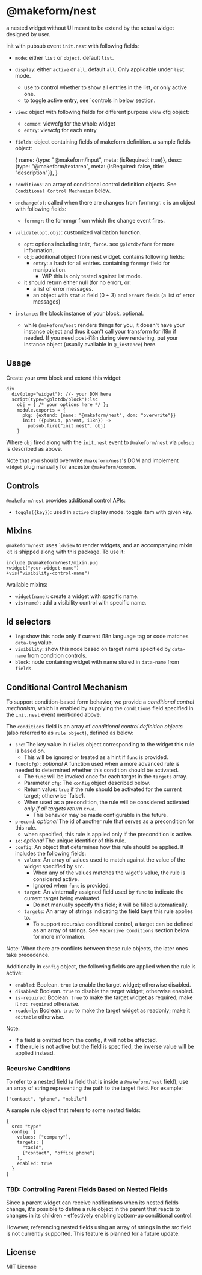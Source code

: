 # @makeform/nest

a nested widget without UI meant to be extend by the actual widget designed by user.

init with pubsub event `init.nest` with following fields:

 - `mode`: either `list` or `object`. default `list`.
 - `display`: either `active` or `all`. default `all`. Only applicable under `list` mode.
   - use to control whether to show all entries in the list, or only active one.
   - to toggle active entry, see `controls in below section.
 - `view`: object with following fields for different purpose view cfg object:
   - `common`: viewcfg for the whole widget
   - `entry`: viewcfg for each entry
 - `fields`: object containing fields of makeform definition. a sample fields object:

    {
      name: {type: "@makeform/input", meta: {isRequired: true}},
      desc: {type: "@makeform/textarea", meta: {isRequired: false, title: "description"}},
    }
 - `conditions`: an array of conditional control definition objects. See `Conditional Control Mechanism` below.
 - `onchange(o)`: called when there are changes from formmgr. `o` is an object with following fields:
   - `formmgr`: the formmgr from which the change event fires.
 - `validate(opt,obj)`: customized validation function.
   - `opt`: options including `init`, `force`. see `@plotdb/form` for more information.
   - `obj`: additional object from nest widget. contains following fields:
     - `entry`: a hash for all entries. containing `formmgr` field for manipulation.
       - WIP this is only tested against list mode.
   - it should return either null (for no error), or:
     - a list of error messages.
     - an object with `status` field (0 ~ 3) and `errors` fields (a list of error messages)
 - `instance`: the block instance of your block. optional.
   - while `@makeform/nest` renders things for you, it doesn't have your instance object and thus
     it can't call your transform for i18n if needed. If you need post-i18n during view rendering,
     put your instance object (usually available in `@_instance`) here.


## Usage

Create your own block and extend this widget:

    div
      div(plug="widget"): //- your DOM here
      script(type="@plotdb/block"):lsc
        obj = { /* your options here */ };
        module.exports = {
          pkg: {extend: {name: "@makeform/nest", dom: "overwrite"}}
          init: ({pubsub, parent, i18n}) ->
            pubsub.fire("init.nest", obj)
        }

Where `obj` fired along with the `init.nest` event to `@makeform/nest` via `pubsub` is described as above.

Note that you should overwrite `@makeform/nest`'s DOM and implement `widget` plug manually for ancestor `@makeform/common`.


## Controls

`@makeform/nest` provides additional control APIs:

 - `toggle({key})`: used in `active` display mode. toggle item with given key.


## Mixins

`@makeform/nest` uses `ldview` to render widgets, and an accompanying mixin kit is shipped along with this package. To use it:

    include @/@makeform/nest/mixin.pug
    +widget("your-widget-name")
    +vis("visibility-control-name")


Available mixins:

 - `widget(name)`: create a widget with specific name.
 - `vis(name)`: add a visibility control with specific name.


## ld selectors

 - `lng`: show this node only if current i18n language tag or code matches `data-lng` value.
 - `visibility`: show this node based on target name specified by `data-name` from condition controls.
 - `block`: node containing widget with name stored in `data-name` from `fields`.


## Conditional Control Mechanism

To support condition-based form behavior, we provide a *conditional control mechanism*, which is enabled by supplying the `conditions` field specified in the `init.nest` event mentioned above.

The `conditions` field is an array of *conditional control definition objects* (also referred to as `rule object`), defined as below:

 - `src`: The key value in `fields` object corresponding to the widget this rule is based on.
   - This will be ignored or treated as a hint if `func` is provided.
 - `func(cfg)`: *optional* A function used when a more advanced rule is needed to determined whether this condition should be activated.
   - The `func` will be invoked once for each target in the `targets` array.
   - Parameter `cfg`: The `config` object described below.
   - Return value: `true` if the rule should be activated for the current target; otherwise `false1.
   - When used as a precondition, the rule will be considered activated *only if all targets return `true`*.
     - This behavior may be made configurable in the future.
 - `precond`: *optional* The id of another rule that serves as a precondition for this rule.
   - when specified, this rule is applied only if the precondition is active.
 - `id`: *optional* The unique identifier of this rule.
 - `config`: An object that determines how this rule should be applied. It includes the following fields:
   - `values`: An array of values used to match against the value of the widget specified by `src`.
     - When any of the values matches the wiget's value, the rule is considered active.
     - Ignored when `func` is provided.
   - `target`: An vinternally assigned field used by `func` to indicate the current target being evaluated.
     - Do not manually specify this field; it will be filled automatically.
   - `targets`: An array of strings indicating the field keys this rule applies to.
     - To support recursive conditional control, a target can be defined as an array of strings. See `Recursive Conditions` section below for more information.

Note: When there are conflicts between these rule objects, the later ones take precedence.

Additionally in `config` object, the following fields are applied when the rule is active:
 - `enabled`: Boolean. `true` to enable the target widget; otherwise disabled.
 - `disabled`: Boolean. `true` to disable the target widget; otherwise enabled.
 - `is-required`: Boolean. `true` to make the target widget as required; make it `not required` otherwise.
 - `readonly`: Boolean. `true` to make the target widget as readonly; make it `editable` otherwise.

Note:
 - If a field is omitted from the config, it will not be affected.
 - If the rule is not active but the field is specified, the inverse value will be applied instead.


### Recursive Conditions

To refer to a nested field (a field that is inside a `@makeform/nest` field), use an array of string representing the path to the target field. For example:

    ["contact", "phone", "mobile"]


A sample rule object that refers to some nested fields:

    {
      src: "type"
      config: {
        values: ["company"],
        targets: [
          "taxid",
          ["contact", "office phone"]
        ],
        enabled: true
      }
    }

### TBD: Controlling Parent Fields Based on Nested Fields

Since a parent widget can receive notifications when its nested fields change, it's possible to define a rule object in the parent that reacts to changes in its children - effectively enabling bottom-up conditional control.

However, referencing nested fields using an array of strings in the src field is not currently supported. This feature is planned for a future update.


## License

MIT License
